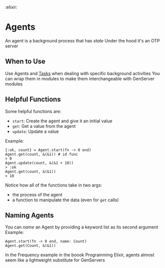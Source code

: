 :elixir:

# Agents
An agent is a background process that has *state*
Under the hood it's an OTP server

## When to Use
Use Agents and [Tasks](./elixir-tasks.md) when dealing with specific background activities
You can wrap them in modules to make them interchangeable with GenServer modules

## Helpful Functions
Some helpful functions are:
- `start`: Create the agent and give it an initial value
- `get`: Get a value from the agent
- `update`: Update a value

Example:
```
{:ok, count} = Agent.start(fn -> 0 end)
Agent.get(count, &(&1)) # id func
> 0
Agent.update(count, &(&1 + 10))
> :ok
Agent.get(count, &(&1))
> 10
```

Notice how all of the functions take in two args:
- the process of the agent
- a function to manipulate the data (even for `get` calls)

## Naming Agents
You can *name* an Agent by providing a keyword list as its second argument
Example:
```
Agent.start(fn -> 0 end, name: Count)
Agent.get(Count, &(&1))
```

In the Frequency example in the boook Programming Elixir, agents almost seem like a lightweight substitute for GenServers
